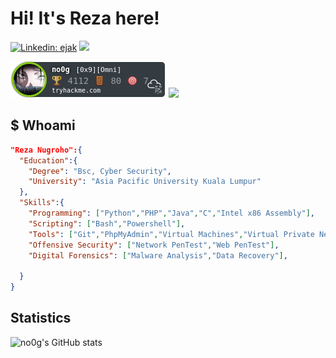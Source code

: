 # Hi! It's Reza here!
[![Linkedin: ejak](https://img.shields.io/badge/-Linkedin-blue?style=flat-square&logo=Linkedin&logoColor=white&link=https://www.linkedin.com/in/jmp2rsp/)](https://www.linkedin.com/in/jmp2rsp/)
[![](https://img.shields.io/badge/web-no0g.github.io-blue)](https://no0g.github.io)

<!--
**no0g/no0g** is a ✨ _special_ ✨ repository because its `README.md` (this file) appears on your GitHub profile.

Here are some ideas to get you started:

- 🔭 I’m currently working on ...
- 🌱 I’m currently learning ...
- 👯 I’m looking to collaborate on ...
- 🤔 I’m looking for help with ...
- 💬 Ask me about ...
- 📫 How to reach me: ...
- 😄 Pronouns: ...
- ⚡ Fun fact: ...
-->

![](./no0g.png)
![](http://www.hackthebox.eu/badge/image/162586)


## $ Whoami
```json
"Reza Nugroho":{
  "Education":{
    "Degree": "Bsc, Cyber Security",
    "University": "Asia Pacific University Kuala Lumpur"
  },
  "Skills":{
    "Programming": ["Python","PHP","Java","C","Intel x86 Assembly"],
    "Scripting": ["Bash","Powershell"],
    "Tools": ["Git","PhpMyAdmin","Virtual Machines","Virtual Private Network"],
    "Offensive Security": ["Network PenTest","Web PenTest"],
    "Digital Forensics": ["Malware Analysis","Data Recovery"],

  }
}
```
## Statistics
![no0g's GitHub stats](https://github-readme-stats.vercel.app/api?username=no0g&count_private=true&theme=dracula)


